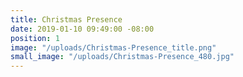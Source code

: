 ```yaml
---
title: Christmas Presence
date: 2019-01-10 09:49:00 -08:00
position: 1
image: "/uploads/Christmas-Presence_title.png"
small_image: "/uploads/Christmas-Presence_480.jpg"
---
```


